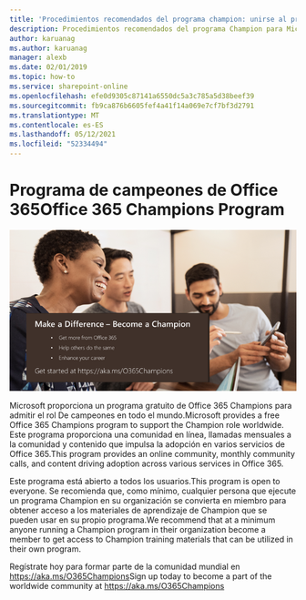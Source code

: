 ```yaml
---
title: 'Procedimientos recomendados del programa champion: unirse al programa Campeones de Office 365'
description: Procedimientos recomendados del programa Champion para Microsoft 365.
author: karuanag
ms.author: karuanag
manager: alexb
ms.date: 02/01/2019
ms.topic: how-to
ms.service: sharepoint-online
ms.openlocfilehash: efe0d9305c87141a6550dc5a3c785a5d38beef39
ms.sourcegitcommit: fb9ca876b6605fef4a41f14a069e7cf7bf3d2791
ms.translationtype: MT
ms.contentlocale: es-ES
ms.lasthandoff: 05/12/2021
ms.locfileid: "52334494"
---
```

# <a name="office-365-champions-program"></a><span data-ttu-id="91e12-103">Programa de campeones de Office 365</span><span class="sxs-lookup"><span data-stu-id="91e12-103">Office 365 Champions Program</span></span> 

![hacer una diferencia convertirse en un campeón](media/makeadifference.png)

<span data-ttu-id="91e12-105">Microsoft proporciona un programa gratuito de Office 365 Champions para admitir el rol De campeones en todo el mundo.</span><span class="sxs-lookup"><span data-stu-id="91e12-105">Microsoft provides a free Office 365 Champions program to support the Champion role worldwide.</span></span>  <span data-ttu-id="91e12-106">Este programa proporciona una comunidad en línea, llamadas mensuales a la comunidad y contenido que impulsa la adopción en varios servicios de Office 365.</span><span class="sxs-lookup"><span data-stu-id="91e12-106">This program provides an online community, monthly community calls, and content driving adoption across various services in Office 365.</span></span>

<span data-ttu-id="91e12-107">Este programa está abierto a todos los usuarios.</span><span class="sxs-lookup"><span data-stu-id="91e12-107">This program is open to everyone.</span></span>  <span data-ttu-id="91e12-108">Se recomienda que, como mínimo, cualquier persona que ejecute un programa Champion en su organización se convierta en miembro para obtener acceso a los materiales de aprendizaje de Champion que se pueden usar en su propio programa.</span><span class="sxs-lookup"><span data-stu-id="91e12-108">We recommend that at a minimum anyone running a Champion program in their organization become a member to get access to Champion training materials that can be utilized in their own program.</span></span> 

<span data-ttu-id="91e12-109">Regístrate hoy para formar parte de la comunidad mundial en https://aka.ms/O365Champions</span><span class="sxs-lookup"><span data-stu-id="91e12-109">Sign up today to become a part of the worldwide community at https://aka.ms/O365Champions</span></span>  
